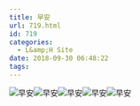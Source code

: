 ```yaml
---
title: 早安
url: 719.html
id: 719
categories:
  - L&amp;H Site
date: 2018-09-30 06:48:22
tags:
---
```


![早安](http://pic.l2h.site/l2hsited5343035-d2ab-4f26-bcb3-a03d29508f34.jpg "早安")![早安](http://pic.l2h.site/l2hsite085c25c7-256a-45cb-8334-0481c0efd026.jpg "早安")![早安](http://pic.l2h.site/l2hsite586ba946-b576-4475-806d-fa38130e2512.jpg "早安")![早安](http://pic.l2h.site/l2hsite0eec6389-d3b1-4064-ac5c-5a641f7ecb0f.jpg "早安")![早安](http://pic.l2h.site/l2hsitec606e1b5-9826-4d56-bd1b-6569ceff97b3.jpg "早安")